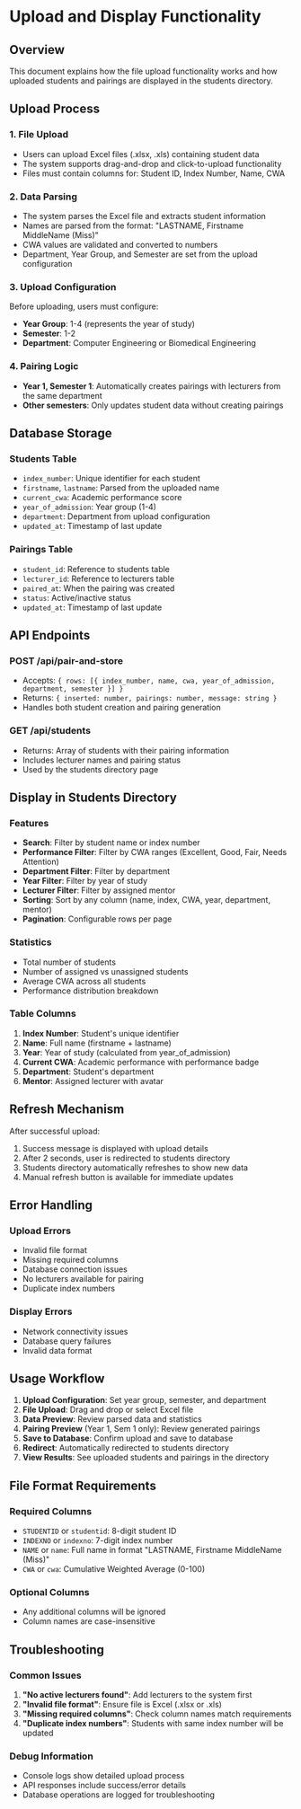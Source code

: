 # Upload and Display Functionality

## Overview

This document explains how the file upload functionality works and how uploaded students and pairings are displayed in the students directory.

## Upload Process

### 1. File Upload
- Users can upload Excel files (.xlsx, .xls) containing student data
- The system supports drag-and-drop and click-to-upload functionality
- Files must contain columns for: Student ID, Index Number, Name, CWA

### 2. Data Parsing
- The system parses the Excel file and extracts student information
- Names are parsed from the format: "LASTNAME, Firstname MiddleName (Miss)"
- CWA values are validated and converted to numbers
- Department, Year Group, and Semester are set from the upload configuration

### 3. Upload Configuration
Before uploading, users must configure:
- **Year Group**: 1-4 (represents the year of study)
- **Semester**: 1-2
- **Department**: Computer Engineering or Biomedical Engineering

### 4. Pairing Logic
- **Year 1, Semester 1**: Automatically creates pairings with lecturers from the same department
- **Other semesters**: Only updates student data without creating pairings

## Database Storage

### Students Table
- `index_number`: Unique identifier for each student
- `firstname`, `lastname`: Parsed from the uploaded name
- `current_cwa`: Academic performance score
- `year_of_admission`: Year group (1-4)
- `department`: Department from upload configuration
- `updated_at`: Timestamp of last update

### Pairings Table
- `student_id`: Reference to students table
- `lecturer_id`: Reference to lecturers table
- `paired_at`: When the pairing was created
- `status`: Active/inactive status
- `updated_at`: Timestamp of last update

## API Endpoints

### POST /api/pair-and-store
- Accepts: `{ rows: [{ index_number, name, cwa, year_of_admission, department, semester }] }`
- Returns: `{ inserted: number, pairings: number, message: string }`
- Handles both student creation and pairing generation

### GET /api/students
- Returns: Array of students with their pairing information
- Includes lecturer names and pairing status
- Used by the students directory page

## Display in Students Directory

### Features
- **Search**: Filter by student name or index number
- **Performance Filter**: Filter by CWA ranges (Excellent, Good, Fair, Needs Attention)
- **Department Filter**: Filter by department
- **Year Filter**: Filter by year of study
- **Lecturer Filter**: Filter by assigned mentor
- **Sorting**: Sort by any column (name, index, CWA, year, department, mentor)
- **Pagination**: Configurable rows per page

### Statistics
- Total number of students
- Number of assigned vs unassigned students
- Average CWA across all students
- Performance distribution breakdown

### Table Columns
1. **Index Number**: Student's unique identifier
2. **Name**: Full name (firstname + lastname)
3. **Year**: Year of study (calculated from year_of_admission)
4. **Current CWA**: Academic performance with performance badge
5. **Department**: Student's department
6. **Mentor**: Assigned lecturer with avatar

## Refresh Mechanism

After successful upload:
1. Success message is displayed with upload details
2. After 2 seconds, user is redirected to students directory
3. Students directory automatically refreshes to show new data
4. Manual refresh button is available for immediate updates

## Error Handling

### Upload Errors
- Invalid file format
- Missing required columns
- Database connection issues
- No lecturers available for pairing
- Duplicate index numbers

### Display Errors
- Network connectivity issues
- Database query failures
- Invalid data format

## Usage Workflow

1. **Upload Configuration**: Set year group, semester, and department
2. **File Upload**: Drag and drop or select Excel file
3. **Data Preview**: Review parsed data and statistics
4. **Pairing Preview** (Year 1, Sem 1 only): Review generated pairings
5. **Save to Database**: Confirm upload and save to database
6. **Redirect**: Automatically redirected to students directory
7. **View Results**: See uploaded students and pairings in the directory

## File Format Requirements

### Required Columns
- `STUDENTID` or `studentid`: 8-digit student ID
- `INDEXNO` or `indexno`: 7-digit index number
- `NAME` or `name`: Full name in format "LASTNAME, Firstname MiddleName (Miss)"
- `CWA` or `cwa`: Cumulative Weighted Average (0-100)

### Optional Columns
- Any additional columns will be ignored
- Column names are case-insensitive

## Troubleshooting

### Common Issues
1. **"No active lecturers found"**: Add lecturers to the system first
2. **"Invalid file format"**: Ensure file is Excel (.xlsx or .xls)
3. **"Missing required columns"**: Check column names match requirements
4. **"Duplicate index numbers"**: Students with same index number will be updated

### Debug Information
- Console logs show detailed upload process
- API responses include success/error details
- Database operations are logged for troubleshooting
